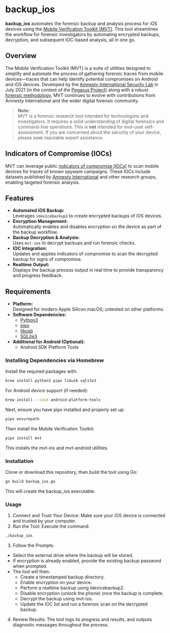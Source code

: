 # backup_ios

**backup_ios** automates the forensic backup and analysis process for iOS devices using the [Mobile Verification Toolkit (MVT)](https://github.com/mvt-project/mvt). This tool streamlines the workflow for forensic investigators by automating encrypted backups, decryption, and subsequent IOC-based analysis, all in one go.

## Overview

The Mobile Verification Toolkit (MVT) is a suite of utilities designed to simplify and automate the process of gathering forensic traces from mobile devices—traces that can help identify potential compromises on Android and iOS devices. Developed by the [Amnesty International Security Lab](https://securitylab.amnesty.org) in July 2021 (in the context of the [Pegasus Project](https://forbiddenstories.org/about-the-pegasus-project/)) along with a robust [forensic methodology](https://www.amnesty.org/en/latest/research/2021/07/forensic-methodology-report-how-to-catch-nso-groups-pegasus/), MVT continues to evolve with contributions from Amnesty International and the wider digital forensic community.

> **Note:**  
> MVT is a forensic research tool intended for technologists and investigators. It requires a solid understanding of digital forensics and command-line operations. This is **not** intended for end-user self-assessment. If you are concerned about the security of your device, please seek reputable expert assistance.

## Indicators of Compromise (IOCs)

MVT can leverage public [indicators of compromise (IOCs)](https://github.com/mvt-project/mvt-indicators) to scan mobile devices for traces of known spyware campaigns. These IOCs include datasets published by [Amnesty International](https://github.com/AmnestyTech/investigations/) and other research groups, enabling targeted forensic analysis.

## Features

- **Automated iOS Backup:**  
  Leverages `idevicebackup2` to create encrypted backups of iOS devices.
- **Encryption Management:**  
  Automatically enables and disables encryption on the device as part of the backup workflow.
- **Backup Decryption & Analysis:**  
  Uses `mvt-ios` to decrypt backups and run forensic checks.
- **IOC Integration:**  
  Updates and applies indicators of compromise to scan the decrypted backup for signs of compromise.
- **Realtime Output:**  
  Displays the backup process output in real time to provide transparency and progress feedback.

## Requirements

- **Platform:**  
  Designed for modern Apple Silicon macOS; untested on other platforms.
- **Software Dependencies:**  
  - [Python3](https://www.python.org/)
  - [pipx](https://github.com/pipxproject/pipx)
  - [libusb](https://libusb.info/)
  - [SQLite3](https://www.sqlite.org/index.html)
- **Additional for Android (Optional):**  
  - Android SDK Platform Tools

### Installing Dependencies via Homebrew

Install the required packages with:

```bash
brew install python3 pipx libusb sqlite3
```

For Android device support (if needed):
```bash
brew install --cask android-platform-tools
```

Next, ensure you have pipx installed and properly set up:
```bash
pipx ensurepath
```

Then install the Mobile Verification Toolkit:
```bash
pipx install mvt
```

This installs the mvt-ios and mvt-android utilities.

### Installation
Clone or download this repository, then build the tool using Go:
```bash
go build backup_ios.go
```
This will create the backup_ios executable.


### Usage
1. Connect and Trust Your Device: Make sure your iOS device is connected and trusted by your computer.
2. Run the Tool: Execute the command:

```bash
./backup_ios
```

3. Follow the Prompts:
* Select the external drive where the backup will be stored.
* If encryption is already enabled, provide the existing backup password when prompted.
* The tool will then:
  * Create a timestamped backup directory.
  * Enable encryption on your device.
  * Perform a realtime backup using idevicebackup2.
  * Disable encryption (unlock the phone) once the backup is complete.
  * Decrypt the backup using mvt-ios.
  * Update the IOC list and run a forensic scan on the decrypted backup.

4. Review Results:
The tool logs its progress and results, and outputs diagnostic messages throughout the process.
